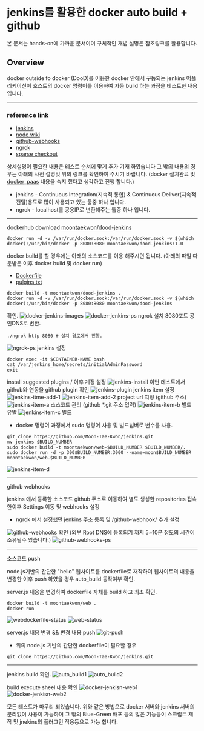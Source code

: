# jenkins를 활용한 docker auto build + github
본 문서는 hands-on에 가까운 문서이며 구체적인 개념 설명은 참조링크를 활용합니다.

## Overview
docker outside fo docker (DooD)를 이용한 docker 안에서 구동되는 jenkins 어플리케이션이 호스트의 docker 명령어를 이용하여 자동 build 하는 과정을 테스트한 내용 입니다.

---
### reference link
- [jenkins](https://github.com/jenkinsci/jenkins)
- [node wiki](https://en.wikipedia.org/wiki/Node.js)
- [github-webhooks](https://developer.github.com/webhooks/)
- [ngrok](https://ngrok.com/)
- [sparse checkout](http://stackoverflow.com/questions/600079/is-there-any-way-to-clone-a-git-repositorys-sub-directory-only)

상세설명이 필요한 내용은 테스트 순서에 맞게 추가 기재 하였습니다 그 밖의 내용의 경우는 아래의 사전 설명및 위의 링크를 확인하여 주시기 바랍니다.
(docker 설치완료 및 [docker_paas](https://github.com/dev-chulbuji/DevOps_Seongnam/tree/master/docker_paas) 내용을 숙지 했다고 생각하고 진행 합니다.)
* jenkins - Continuous Integration(지속적 통합) & Continuous Deliver(지속적 전달)용도로 많이 사용되고 있는 툴중 하나 입니다.
* ngrok - localhost를 공용IP로 변환해주는 툴중 하나 입니다.

--- 
dockerhub download [moontaekwon/dood-jenkins](https://hub.docker.com/r/moontaekwon/dood-jenkins/)
```
docker run -d -v /var/run/docker.sock:/var/run/docker.sock -v $(which docker):/usr/bin/docker -p 8080:8080 moontaekwon/dood-jenkins:1.0
```
docker build를 할 경우에는 아래의 소스코드를 이용 해주시면 됩니다. (아래의 파일 다운받은 이후 docker build 및 docker run)
- [Dockerfile](https://github.com/dev-chulbuji/DevOps_Seongnam/blob/master/docker_auto_build_jenkins/Dockerfile)
- [pulgins.txt](https://github.com/dev-chulbuji/DevOps_Seongnam/blob/master/docker_auto_build_jenkins/plugins.txt)
```
docker build -t moontaekwon/dood-jenkins .
docker run -d -v /var/run/docker.sock:/var/run/docker.sock -v $(which docker):/usr/bin/docker -p 8080:8080 moontaekwon/dood-jenkins
```
확인.
![docker-jenkins-images](images/docker-jenkins-images.png)
![docker-jenkins-ps](images/docker-jenkins-images.png)
ngrok 설치 8080포트 공인DNS로 변환.
```
./ngrok http 8080 # 설치 경로에서 진행.
```
![ngrok-ps](images/ngrok-ps.png)
jenkins 설정
```
docker exec -it $CONTAINER-NAME bash
cat /var/jenkins_home/secrets/initialAdminPassword
exit
```
install suggested plugins / 이후 계정 설정
![jenkins-install](images/jenkins-install-a.png)
이번 테스트에서 github와 연동을 github plugin 확인
![jenkins-plugin](images/jenkins-plugin.png)
jenkins item 설정
![jenkins-itme-add-1](images/jenkins-item-add1.png)
![jenkins-item-add-2](images/jenkins-item-add2.png)
project url 지정 (github 주소)
![jenkins-item-a](images/jenkins-item-a.png)
소스코드 관리 (github *.git 주소 입력)
![jenkins-item-b](images/jenkins-item-b.png)
빌드 유발
![jenkins-item-c](images/jenkins-item-c.png)
빌드
* docker 명령어 과정에서 sudo 명령어 사용 및 빌드넘버로 변수를 사용.
```
git clone https://github.com/Moon-Tae-Kwon/jenkins.git
mv jenkins $BUILD_NUMBER
sudo docker build -t moontaekwon/web-$BUILD_NUMBER $BUILD_NUMBER/.
sudo docker run -d -p 300$BUILD_NUMBER:3000 --name=moon$BUILD_NUMBER moontaekwon/web-$BUILD_NUMBER
```
![jenkins-item-d](images/jenkins-item-d.png)

---
github webhooks

jenkins 에서 등록한 소스코드 github 주소로 이동하여 별도 생성한 repositories 접속한이후 Settings 이동 및 webhooks 설정
* ngrok 에서 설정했던 jenkins 주소 등록 및 /github-webhook/ 추가 설정

![github-webhooks](images/github-webhooks-status.png)
확인 (외부 Root DNS에 등록되기 까지 5~10분 정도의 시간이 소유될수 있습니다.)
![github-webhooks-ps](images/github-webhooks-pa.png)

---
소스코드 push

node.js기반의 간단한 "hello" 웹사이트를 dockerfile로 재작하여 웹사이트의 내용을 변경한 이후 push 하였을 경우 auto_build 동작여부 확인.

server.js 내용을 변경하여 dockerfile 자체를 build 하고 최초 확인.
```
docker build -t moontaekwon/web .
docker run 
```
![webdockerfile-status](images/webdockerfile-status.png)
![web-status](images/web-status.png)

server.js 내용 변경 && 변경 내용 push
![git-push](images/git-push.png)

* 위의 node.js 기반의 간단한 dockerfile이 필요할 경우
```
git clone https://github.com/Moon-Tae-Kwon/jenkins.git
```

---

jenkins build 확인.
![auto_build1](images/auto_build-status-1.png)
![auto_build2](images/auto_build-status-2.png)

build execute sheel 내용 확인
![docker-jenkisn-web1](images/docker-jenkins-status1.png)
![docker-jenkisn-web2](images/docker-jenkins-status2.png)

모든 테스트가 마무리 되었습니다. 위와 같은 방법으로 docker 서버와 jenkins 서버의 분리없이 사용이 가능하며 그 밖의 Blue-Green 배포 등의 많은 기능등이 스크립트 제작 및 jnekins의 플러그인 적용등으로 가능 합니다.